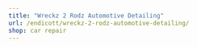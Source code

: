 ```yaml
---
title: "Wreckz 2 Rodz Automotive Detailing"
url: /endicott/wreckz-2-rodz-automotive-detailing/
shop: car repair
---
```

